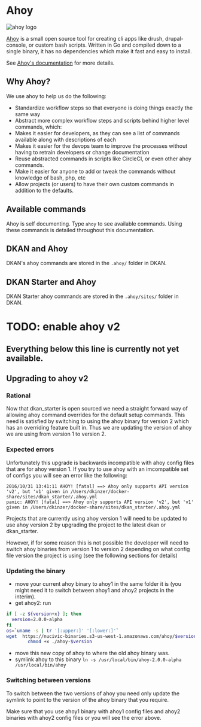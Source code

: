 # Ahoy

<img src="https://camo.githubusercontent.com/3c5f11de213d31ad57f73be305d05f37d3feade3/687474703a2f2f6936352e74696e797069632e636f6d2f76717277676c2e706e67" alt="ahoy logo"/>

[Ahoy](https://github.com/DevinciHQ/ahoy) is a small open source tool for creating cli apps like drush, drupal-console, or custom bash scripts. Written in Go and compiled down to a single binary, it has no dependencies which make it fast and easy to install.

See [Ahoy's documentation](https://github.com/DevinciHQ/ahoy) for more details.

## Why Ahoy?
We use ahoy to help us do the following:
* Standardize workflow steps so that everyone is doing things exactly the same way
* Abstract more complex workflow steps and scripts behind higher level commands, which:
* Makes it easier for developers, as they can see a list of commands available along with descriptions of each
* Makes it easier for the devops team to improve the processes without having to retrain developers or change documentation
* Reuse abstracted commands in scripts like CircleCI, or even other ahoy commands.
* Make it easier for anyone to add or tweak the commands without knowledge of bash, php, etc
* Allow projects (or users) to have their own custom commands in addition to the defaults.

## Available commands
Ahoy is self documenting. Type ``ahoy`` to see available commands. Using these commands is detailed throughout this documentation.

## DKAN and Ahoy

DKAN's ahoy commands are stored in the ``.ahoy/`` folder in DKAN.

## DKAN Starter and Ahoy

DKAN Starter ahoy commands are stored in the ``.ahoy/sites/`` folder in DKAN.

# TODO: enable ahoy v2
Everything below this line is currently not yet available.
---

## Upgrading to ahoy v2
### Rational
Now that dkan_starter is open sourced we need a straight forward way of allowing
ahoy command overrides for  the default setup commands.  This need is satisfied by
switching to using the ahoy binary for  version 2 which has an overriding
feature built in. Thus we are updating the version of ahoy we are using from version
1 to version 2.

### Expected errors
Unfortunately this upgrade is backwards incompatible with ahoy
config files that are for ahoy version 1.  If you try to use ahoy with an
imcompatible set of configs you will see an error like the following:

```
2016/10/31 13:41:11 AHOY! [fatal] ==> Ahoy only supports API version 'v2', but 'v1' given in /Users/dkinzer/docker-share/sites/dkan_starter/.ahoy.yml
panic: AHOY! [fatal] ==> Ahoy only supports API version 'v2', but 'v1' given in /Users/dkinzer/docker-share/sites/dkan_starter/.ahoy.yml
```

Projects that are currently using ahoy version 1 will need to be updated to use
ahoy version 2 by upgrading the project to the latest dkan or dkan_starter.

However, if for some reason this is not possible the developer will
need to switch  ahoy binaries from version 1 to version 2 depending on what config
file version the project is using (see the following sections for details)

### Updating the binary
*  move your current ahoy binary to ahoy1 in the same folder it is (you might
   need it to switch between ahoy1 and ahoy2 projects in the interim).
* get ahoy2: run
```bash
if [ -z ${version+x} ]; then
  version=2.0.0-alpha
fi
os=`uname -s | tr '[:upper:]' '[:lower:]'`
wget  https://nucivic-binaries.s3-us-west-1.amazonaws.com/ahoy/$version/ahoy-$os-amd64 -O ./ahoy-$version && \
        chmod +x ./ahoy-$version
```
* move this new copy of ahoy to where the old ahoy binary was.
* symlink ahoy to this binary `ln -s /usr/local/bin/ahoy-2.0.0-alpha /usr/local/bin/ahoy`

### Switching between versions
To switch between the two versions of ahoy you need only update the symlink to
point to the version of the ahoy binary that you require.

Make sure that you use ahoy1 binary with ahoy1 config files and ahoy2 binaries
with ahoy2 config files or you will see the error above.
